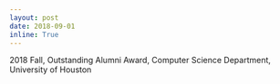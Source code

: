 ```yaml
---
layout: post
date: 2018-09-01
inline: True
---
```

2018 Fall, Outstanding Alumni Award, Computer Science Department, University of Houston